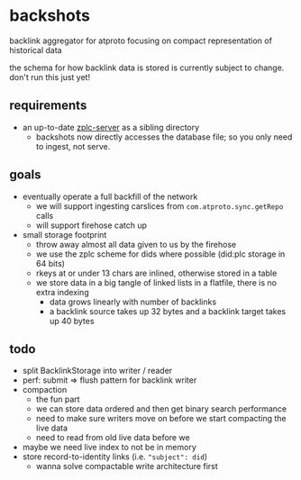 # backshots

backlink aggregator for atproto focusing on compact representation of historical data

the schema for how backlink data is stored is currently subject to change.
don't run this just yet!

## requirements

- an up-to-date [zplc-server](https://github.com/char/zplc-server) as a sibling directory
  - backshots now directly accesses the database file; so you only need to ingest, not serve.

## goals

- eventually operate a full backfill of the network
  - we will support ingesting carslices from `com.atproto.sync.getRepo` calls
  - will support firehose catch up
- small storage footprint
  - throw away almost all data given to us by the firehose
  - we use the zplc scheme for dids where possible (did:plc storage in 64 bits)
  - rkeys at or under 13 chars are inlined, otherwise stored in a table
  - we store data in a big tangle of linked lists in a flatfile, there is no extra indexing
    - data grows linearly with number of backlinks
    - a backlink source takes up 32 bytes and a backlink target takes up 40 bytes

## todo

- split BacklinkStorage into writer / reader
- perf: submit ⇒ flush pattern for backlink writer
- compaction
  - the fun part
  - we can store data ordered and then get binary search performance
  - need to make sure writers move on before we start compacting the live data
  - need to read from old live data before we
- maybe we need live index to not be in memory
- store record-to-identity links (i.e. `"subject": did`)
  - wanna solve compactable write architecture first
